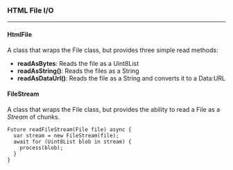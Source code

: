 ### **HTML File I/O**
---
#### HtmlFile
A class that wraps the File class, but provides three simple read
methods:

* **readAsBytes**: Reads the file as a Uint8List
* **readAsString()**: Reads the files as a String
* **readAsDataUrl()**: Reads the file as a String and converts it to a
   Data:URL

#### FileStream
A class that wraps the File class, but provides the ability to read a
File as a _Stream_ of chunks.

    Future readFileStream(File file) async {
      var stream = new FileStream(file);
      await for (Uint8List blob in stream) {
        process(blob);
      }
    }




